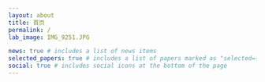 ```yaml
---
layout: about
title: 首页
permalink: /
lab_image: IMG_9251.JPG

news: true # includes a list of news items
selected_papers: true # includes a list of papers marked as "selected={true}"
social: true # includes social icons at the bottom of the page
---
```

